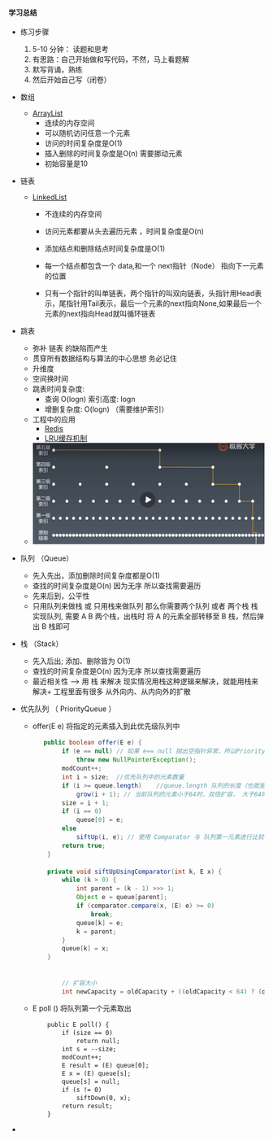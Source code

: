 #### 学习总结

- 练习步骤
  1. 5-10 分钟： 读题和思考
  2. 有思路：自己开始做和写代码，不然，马上看题解
  3. 默写背诵，熟练
  4. 然后开始自己写（闭卷）

- 数组

  - [ArrayList](http://developer.classpath.org/doc/java/util/ArrayList-source.html)
    - 连续的内存空间
    - 可以随机访问任意一个元素
    - 访问的时间复杂度是O(1)
    - 插入删除的时间复杂度是O(n)  需要挪动元素
    - 初始容量是10 

- 链表

  - [LinkedList](http://developer.classpath.org/doc/java/util/LinkedList-source.html)

    - 不连续的内存空间

    - 访问元素都要从头去遍历元素 ，时间复杂度是O(n)

    - 添加结点和删除结点时间复杂度是O(1)

    - 每一个结点都包含一个 data,和一个 next指针（Node） 指向下一元素的位置

    - 只有一个指针的叫单链表，两个指针的叫双向链表，头指针用Head表示，尾指针用Tail表示，最后一个元素的next指向None,如果最后一个元素的next指向Head就叫循环链表

      

- 跳表

  - 弥补 链表 的缺陷而产生
  -  贯穿所有数据结构与算法的中心思想 务必记住
    - 升维度
    - 空间换时间
  - 跳表时间复杂度: 
    - 查询 O(logn) 索引高度: logn
    - 增删复杂度: O(logn)   （需要维护索引）
  - 工程中的应用　
    - [Redis](https://www.zhihu.com/question/20202931) 
    - [LRU缓存机制](https://leetcode-cn.com/problems/lru-cache/)
  - ![](image-20200830105656368.png)

- 队列 （Queue）
  
    - 先入先出，添加删除时间复杂度都是O(1)
    - 查找的时间复杂度是O(n)  因为无序 所以查找需要遍历
    - 先来后到，公平性
    - 只用队列来做栈 或 只用栈来做队列
      那么你需要两个队列 或者 两个栈
      栈实现队列, 需要 A B 两个栈，出栈时 将 A 的元素全部转移至 B 栈，然后弹出 B 栈即可
- 栈 （Stack）    

    - 先入后出; 添加、删除皆为 O(1)
    - 查找的时间复杂度是O(n) 因为无序 所以查找需要遍历
    - 最近相关性 —> 用 栈 来解决
       现实情况用栈这种逻辑来解决，就能用栈来解决+
       工程里面有很多 从外向内、从内向外的扩散

- 优先队列 （ PriorityQueue ）

  - offer(E e)  将指定的元素插入到此优先级队列中

    ```java
       public boolean offer(E e) {
            if (e == null) // 如果 e== null 抛出空指针异常，所以PriorityQueue不能插入null元素
                throw new NullPointerException(); 
            modCount++; 
            int i = size;  //优先队列中的元素数量
            if (i >= queue.length)    //queue.length 队列的长度（也就是优先队列的容量） 如果队列中的元素数量大于队列的容量 进行自动扩容
                grow(i + 1); // 当前队列的元素小于64时，双倍扩容， 大于64时， 扩容50%
            size = i + 1;
            if (i == 0)
                queue[0] = e;
            else
                siftUp(i, e); // 使用 Comparator 与 队列第一元素进行比较，插入到队列头或者队列尾处。
            return true;
        }
    
        private void siftUpUsingComparator(int k, E x) {
            while (k > 0) {
                int parent = (k - 1) >>> 1;
                Object e = queue[parent];
                if (comparator.compare(x, (E) e) >= 0)
                    break;
                queue[k] = e;
                k = parent;
            }
            queue[k] = x;
        }
    
    
    		// 扩容大小
            int newCapacity = oldCapacity + ((oldCapacity < 64) ? (oldCapacity + 2) : (oldCapacity >> 1) );
    
    ```

    

  - E poll ()  将队列第一个元素取出

    ```
        public E poll() {
            if (size == 0)
                return null;
            int s = --size;
            modCount++;
            E result = (E) queue[0];
            E x = (E) queue[s];
            queue[s] = null;
            if (s != 0)
                siftDown(0, x); 
            return result;
        }
    ```

    

- 